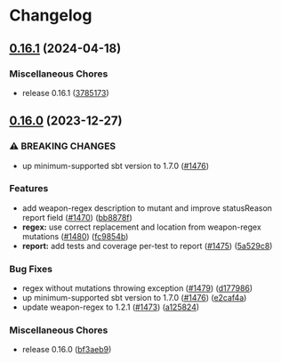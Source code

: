 # Changelog

## [0.16.1](https://github.com/stryker-mutator/stryker4s/compare/v0.16.0...v0.16.1) (2024-04-18)


### Miscellaneous Chores

* release 0.16.1 ([3785173](https://github.com/stryker-mutator/stryker4s/commit/3785173dab45ce8d98819f7a269b7e73978b8eed))

## [0.16.0](https://github.com/stryker-mutator/stryker4s/compare/v0.15.2...v0.16.0) (2023-12-27)


### ⚠ BREAKING CHANGES

* up minimum-supported sbt version to 1.7.0 ([#1476](https://github.com/stryker-mutator/stryker4s/issues/1476))

### Features

* add weapon-regex description to mutant and improve statusReason report field ([#1470](https://github.com/stryker-mutator/stryker4s/issues/1470)) ([bb8878f](https://github.com/stryker-mutator/stryker4s/commit/bb8878f5c344465f7591eda2b6cfeb23052fd9f9))
* **regex:** use correct replacement and location from weapon-regex mutations ([#1480](https://github.com/stryker-mutator/stryker4s/issues/1480)) ([fc9854b](https://github.com/stryker-mutator/stryker4s/commit/fc9854b5e87f37fb330ecbeaf69c421e29450322))
* **report:** add tests and coverage per-test to report ([#1475](https://github.com/stryker-mutator/stryker4s/issues/1475)) ([5a529c8](https://github.com/stryker-mutator/stryker4s/commit/5a529c8779754389b9e0701629c65fa302c17756))


### Bug Fixes

* regex without mutations throwing exception ([#1479](https://github.com/stryker-mutator/stryker4s/issues/1479)) ([d177986](https://github.com/stryker-mutator/stryker4s/commit/d177986a7eb2d5c72f7329491f444bd8dcfd0373))
* up minimum-supported sbt version to 1.7.0 ([#1476](https://github.com/stryker-mutator/stryker4s/issues/1476)) ([e2caf4a](https://github.com/stryker-mutator/stryker4s/commit/e2caf4a5f6d0375b22282750ac0194c63717d88f))
* update weapon-regex to 1.2.1 ([#1473](https://github.com/stryker-mutator/stryker4s/issues/1473)) ([a125824](https://github.com/stryker-mutator/stryker4s/commit/a12582478c771175e5c2e02f0928423ef711751e))


### Miscellaneous Chores

* release 0.16.0 ([bf3aeb9](https://github.com/stryker-mutator/stryker4s/commit/bf3aeb9c916b964aac3f79908ba77466ebc09cc5))
